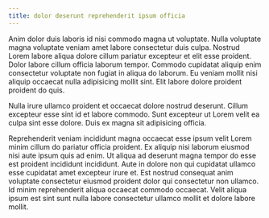 ```yaml
---
title: dolor deserunt reprehenderit ipsum officia
---
```


Anim dolor duis laboris id nisi commodo magna ut voluptate. Nulla voluptate magna voluptate veniam amet labore consectetur duis culpa. Nostrud Lorem labore aliqua dolore cillum pariatur excepteur et elit esse proident. Dolor labore cillum officia laborum tempor. Commodo cupidatat aliquip enim consectetur voluptate non fugiat in aliqua do laborum. Eu veniam mollit nisi aliquip occaecat nulla adipisicing mollit sint. Elit labore dolore proident proident do quis.

Nulla irure ullamco proident et occaecat dolore nostrud deserunt. Cillum excepteur esse sint id et labore commodo. Sunt excepteur ut Lorem velit ea culpa sint esse dolore. Duis ex magna sit adipisicing officia.

Reprehenderit veniam incididunt magna occaecat esse ipsum velit Lorem minim cillum do pariatur officia proident. Ex aliquip nisi laborum eiusmod nisi aute ipsum quis ad enim. Ut aliqua ad deserunt magna tempor do esse est proident incididunt incididunt. Aute in dolore non qui cupidatat ullamco esse cupidatat amet excepteur irure et. Est nostrud consequat anim voluptate consectetur eiusmod proident dolor qui consectetur non ullamco. Id minim reprehenderit aliqua occaecat commodo occaecat. Velit aliqua ipsum est sint sunt nulla labore consectetur ullamco mollit et dolore labore mollit.
